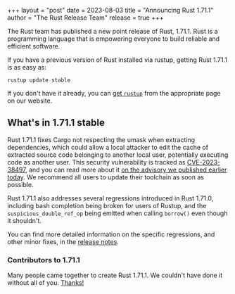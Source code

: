 +++
layout = "post"
date = 2023-08-03
title = "Announcing Rust 1.71.1"
author = "The Rust Release Team"
release = true
+++

The Rust team has published a new point release of Rust, 1.71.1. Rust is a
programming language that is empowering everyone to build reliable and
efficient software.

If you have a previous version of Rust installed via rustup, getting Rust
1.71.1 is as easy as:

```
rustup update stable
```

If you don't have it already, you can [get `rustup`][rustup] from the
appropriate page on our website.

[rustup]: https://www.rust-lang.org/install.html

## What's in 1.71.1 stable

Rust 1.71.1 fixes Cargo not respecting the umask when extracting dependencies,
which could allow a local attacker to edit the cache of extracted source code
belonging to another local user, potentially executing code as another user.
This security vulnerability is tracked as [CVE-2023-38497], and you can read
more about it [on the advisory we published earlier today][advisory]. We
recommend all users to update their toolchain as soon as possible.

Rust 1.71.1 also addresses several regressions introduced in Rust 1.71.0,
including bash completion being broken for users of Rustup, and the
`suspicious_double_ref_op` being emitted when calling `borrow()` even though it
shouldn't.

You can find more detailed information on the specific regressions, and other
minor fixes, in the [release notes].

[CVE-2023-38497]: https://www.cve.org/CVERecord?id=CVE-2023-38497
[advisory]: https://blog.rust-lang.org/2023/08/03/cve-2023-38497.html
[release notes]: https://github.com/rust-lang/rust/blob/stable/RELEASES.md#version-1711-2023-08-03

### Contributors to 1.71.1

Many people came together to create Rust 1.71.1. We couldn't have done it
without all of you. [Thanks!](https://thanks.rust-lang.org/rust/1.71.1/)
